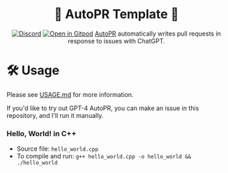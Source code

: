 <div align="center">

# 🚀 AutoPR Template 🚀

[![Discord](https://badgen.net/badge/icon/discord?icon=discord&label&color=purple)](https://discord.gg/ykk7Znt3K6)
[![Open in Gitpod](https://gitpod.io/button/open-in-gitpod.svg)](https://gitpod.io/#https://github.com/your-username/your-repo)
[AutoPR](https://github.com/irgolic/AutoPR) automatically writes pull requests in response to issues with ChatGPT.  

</div>

# 🛠 Usage

Please see [USAGE.md](https://github.com/irgolic/AutoPR/blob/main/USAGE.md) for more information.

If you'd like to try out GPT-4 AutoPR, you can make an issue in this repository, and I'll run it manually.

### Hello, World! in C++
- Source file: `hello_world.cpp`
- To compile and run: `g++ hello_world.cpp -o hello_world && ./hello_world`